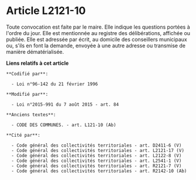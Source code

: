# Article L2121-10

Toute convocation est faite par le maire. Elle indique les questions portées à l'ordre du jour. Elle est mentionnée au
registre des délibérations, affichée ou publiée. Elle est adressée par écrit, au domicile des conseillers municipaux ou,
s'ils en font la demande, envoyée à une autre adresse ou transmise de manière dématérialisée.

**Liens relatifs à cet article**

	**Codifié par**:

	  - Loi n°96-142 du 21 février 1996

	**Modifié par**:

	  - Loi n°2015-991 du 7 août 2015 - art. 84

	**Anciens textes**:

	  - CODE DES COMMUNES. - art. L121-10 (Ab)

	**Cité par**:

	  - Code général des collectivités territoriales - art. D2411-6 (V)
	  - Code général des collectivités territoriales - art. L2121-17 (V)
	  - Code général des collectivités territoriales - art. L2122-8 (V)
	  - Code général des collectivités territoriales - art. L2541-1 (V)
	  - Code général des collectivités territoriales - art. R2121-7 (V)
	  - Code général des collectivités territoriales - art. R2142-10 (Ab)
